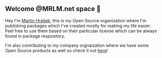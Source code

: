 ## Welcome @MRLM.net space 🚀

Hey I'm [Martin Hrášek](https://github.com/marley-ma),
this is my Open Source organization where I'm publishing packages which I've created mostly for making my life easier. Feel free to use them based on their particular license which can be always found in package respository.

I'm also contributing to my company orgnaization where we have some Open Source products as well so check it out [here](https://github.com/wanted-solutions)!
